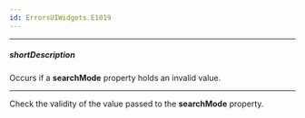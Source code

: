 ```yaml
---
id: ErrorsUIWidgets.E1019
---
```

---
##### shortDescription
Occurs if a **searchMode** property holds an invalid value.

---
Check the validity of the value passed to the **searchMode** property.